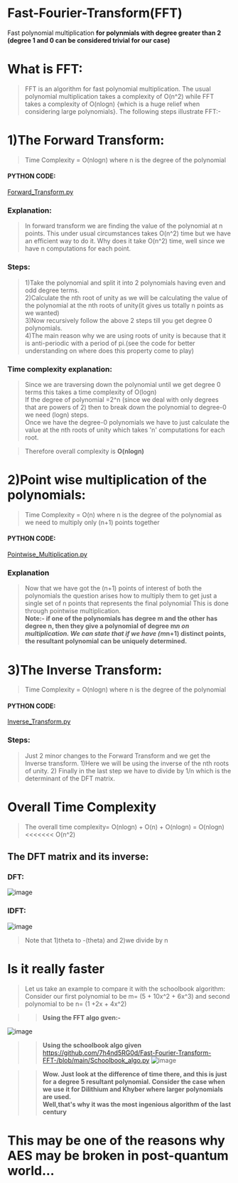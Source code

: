 # Fast-Fourier-Transform(FFT)
Fast polynomial multiplication **for polynmials with degree greater than 2 (degree 1 and 0 can be considered trivial for our case)**

# What is FFT:
> FFT is an algorithm for fast polynomial multiplication. The usual polynomial multiplication takes a complexity of O(n^2) while FFT takes a complexity of O(nlogn) {which is a huge relief when considering large polynomials}.
The following steps illustrate FFT:-


# 1)The Forward Transform:
> Time Complexity = O(nlogn) where n is the degree of the polynomial 

#### PYTHON CODE:
[Forward_Transform.py](https://github.com/7h4nd5RG0d/Fast-Fourier-Transform-FFT-/blob/main/Foward_Transform.py)

### Explanation:
> In forward transform we are finding the value of the polynomial at n points. This under usual circumstances takes O(n^2) time but we have an efficient way to do it.
> Why does it take O(n^2) time, well since we have n computations for each point.
### Steps:
> 1)Take the polynomial and split it into 2 polynomials having even and odd degree terms.  
> 2)Calculate the nth root of unity as we will be calculating the value of the polynomial at the nth roots of unity(it gives us totally n points as we wanted)    
> 3)Now recursively follow the above 2 steps till you get degree 0 polynomials.     
> 4)The main reason why we are using roots of unity is because that it is anti-periodic with a period of pi.(see the code for better understanding on where does this property come to play)

### Time complexity explanation:
> Since we are traversing down the polynomial until we get degree 0 terms this takes a time complexity of O(logn)     
If the degree of polynomial =2^n (since we deal with only degrees that are powers of 2) then to break down the polynomial to degree-0 we need (logn) steps.  
Once we have the degree-0 polynomials we have to just calculate the value at the nth roots of unity which takes 'n' computations for each root.

>  Therefore overall complexity is **O(nlogn)**

   
# 2)Point wise multiplication of the polynomials:
>Time Complexity = O(n) where n is the degree of the polynomial as we need to multiply only (n+1) points together

#### PYTHON CODE:
[Pointwise_Multiplication.py](https://github.com/7h4nd5RG0d/Fast-Fourier-Transform-FFT-/blob/main/Pointwise_Multiplication.py)

### Explanation
> Now that we have got the (n+1) points of interest of both the polynomials the question arises how to multiply them to get just a single set of n points that represents the final polynomial
> This is done through pointwise multiplication.     
>**Note:- if one of the polynomials has degree m and the other has degree n, then they give a polynomial of degree m*n on multiplication. We can state that if we have (m*n+1) distinct points, the resultant polynomial can be uniquely determined.**

# 3)The Inverse Transform:
>Time Complexity = O(nlogn) where n is the degree of the polynomial 

#### PYTHON CODE:
[Inverse_Transform.py](https://github.com/7h4nd5RG0d/Fast-Fourier-Transform-FFT-/blob/main/Inverse_Transform.py)
### Steps:
> Just 2 minor changes to the Forward Transform and we get the Inverse transform.
> 1)Here we will be using the inverse of the nth roots of unity.
> 2) Finally in the last step we have to divide by 1/n which is the determinant of the DFT matrix.

# Overall Time Complexity
> The overall time complexity= O(nlogn) + O(n) + O(nlogn) = O(nlogn) <<<<<<< O(n^2) 

## The DFT matrix and its inverse:
### DFT:
![image](https://github.com/7h4nd5RG0d/Fast-Fourier-Transform-FFT-/assets/128285431/d3568da8-7b28-4cf4-8b96-836fb970d0d2)

### IDFT:
![image](https://github.com/7h4nd5RG0d/Fast-Fourier-Transform-FFT-/assets/128285431/2d3daad5-5c05-492a-8888-008362b23c76)

> Note that 1)theta to -(theta) and  2)we divide by n 


# Is it really faster

>Let us take an example to compare it with the schoolbook algorithm:
>Consider our first polynomial to be m= (5 + 10x^2 + 6x^3)  and second polynomial to be n= (1 +2x + 4x^2)


>>**Using the FFT algo gven:-**


![image](https://github.com/7h4nd5RG0d/Fast-Fourier-Transform-FFT-/assets/128285431/a1d083c0-8f5e-4176-901b-7360905630ff)

>>**Using the schoolbook algo given** 
>>https://github.com/7h4nd5RG0d/Fast-Fourier-Transform-FFT-/blob/main/Schoolbook_algo.py
![image](https://github.com/7h4nd5RG0d/Fast-Fourier-Transform-FFT-/assets/128285431/03d9d978-a5e9-40b9-b43c-f36aecd8d0e4)


>>**Wow. Just look at the difference of time there, and this is just for a degree 5 resultant polynomial. Consider the case when we use it for Dilithium and Khyber where larger polynomials are used.  
>>Well,that's why it was the most ingenious algorithm of the last century**

# This may be one of the reasons why AES may be broken in post-quantum world...
